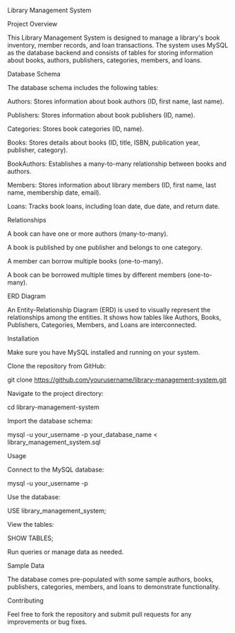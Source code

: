 Library Management System

Project Overview

This Library Management System is designed to manage a library's book inventory, member records, and loan transactions. The system uses MySQL as the database backend and consists of tables for storing information about books, authors, publishers, categories, members, and loans.

Database Schema

The database schema includes the following tables:

Authors: Stores information about book authors (ID, first name, last name).

Publishers: Stores information about book publishers (ID, name).

Categories: Stores book categories (ID, name).

Books: Stores details about books (ID, title, ISBN, publication year, publisher, category).

BookAuthors: Establishes a many-to-many relationship between books and authors.

Members: Stores information about library members (ID, first name, last name, membership date, email).

Loans: Tracks book loans, including loan date, due date, and return date.

Relationships

A book can have one or more authors (many-to-many).

A book is published by one publisher and belongs to one category.

A member can borrow multiple books (one-to-many).

A book can be borrowed multiple times by different members (one-to-many).

ERD Diagram

An Entity-Relationship Diagram (ERD) is used to visually represent the relationships among the entities. It shows how tables like Authors, Books, Publishers, Categories, Members, and Loans are interconnected.

Installation

Make sure you have MySQL installed and running on your system.

Clone the repository from GitHub:

git clone https://github.com/yourusername/library-management-system.git

Navigate to the project directory:

cd library-management-system

Import the database schema:

mysql -u your_username -p your_database_name < library_management_system.sql

Usage

Connect to the MySQL database:

mysql -u your_username -p

Use the database:

USE library_management_system;

View the tables:

SHOW TABLES;

Run queries or manage data as needed.

Sample Data

The database comes pre-populated with some sample authors, books, publishers, categories, members, and loans to demonstrate functionality.

Contributing

Feel free to fork the repository and submit pull requests for any improvements or bug fixes.
